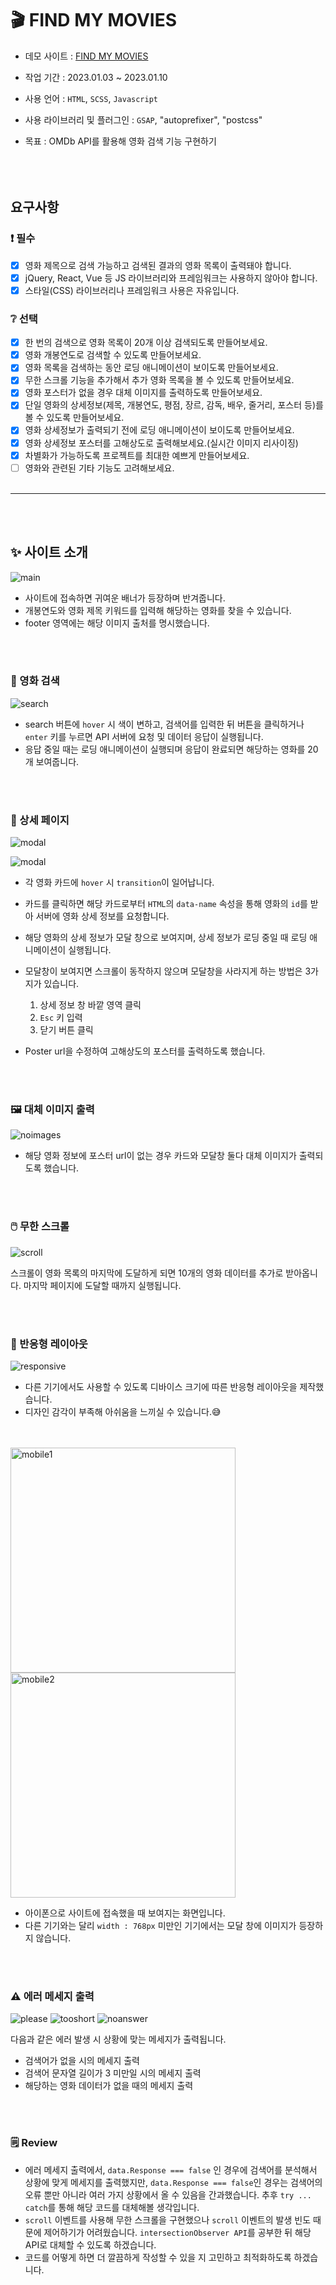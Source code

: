 # 🎬 FIND MY MOVIES

- 데모 사이트 : [FIND MY MOVIES](https://coruscating-klepon-9efb9d.netlify.app/)

- 작업 기간 : 2023.01.03 ~ 2023.01.10
- 사용 언어 : `HTML`, `SCSS`, `Javascript`
- 사용 라이브러리 및 플러그인 : `GSAP`, "autoprefixer", "postcss"

- 목표 : OMDb API를 활용해 영화 검색 기능 구현하기
  <br /><br /><br /><br />

## 요구사항

### ❗ 필수

- [x] 영화 제목으로 검색 가능하고 검색된 결과의 영화 목록이 출력돼야 합니다.
- [x] jQuery, React, Vue 등 JS 라이브러리와 프레임워크는 사용하지 않아야 합니다.
- [x] 스타일(CSS) 라이브러리나 프레임워크 사용은 자유입니다.

### ❔ 선택

- [x] 한 번의 검색으로 영화 목록이 20개 이상 검색되도록 만들어보세요.
- [x] 영화 개봉연도로 검색할 수 있도록 만들어보세요.
- [x] 영화 목록을 검색하는 동안 로딩 애니메이션이 보이도록 만들어보세요.
- [x] 무한 스크롤 기능을 추가해서 추가 영화 목록을 볼 수 있도록 만들어보세요.
- [x] 영화 포스터가 없을 경우 대체 이미지를 출력하도록 만들어보세요.
- [x] 단일 영화의 상세정보(제목, 개봉연도, 평점, 장르, 감독, 배우, 줄거리, 포스터 등)를 볼 수 있도록 만들어보세요.
- [x] 영화 상세정보가 출력되기 전에 로딩 애니메이션이 보이도록 만들어보세요.
- [x] 영화 상세정보 포스터를 고해상도로 출력해보세요.(실시간 이미지 리사이징)
- [x] 차별화가 가능하도록 프로젝트를 최대한 예쁘게 만들어보세요.
- [ ] 영화와 관련된 기타 기능도 고려해보세요.
      <br /><br />

---

<br /><br />

## ✨ 사이트 소개
![main](https://user-images.githubusercontent.com/102499959/211477330-833c68c0-1ab7-42b4-8991-d3a177bb6035.gif)

- 사이트에 접속하면 귀여운 배너가 등장하며 반겨줍니다.
- 개봉연도와 영화 제목 키워드를 입력해 해당하는 영화를 찾을 수 있습니다. 
- footer 영역에는 해당 이미지 출처를 명시했습니다.

<br /><br />

### 🔎 영화 검색
![search](https://user-images.githubusercontent.com/102499959/211478787-2632b881-fd6d-47ad-b7e5-bb3f69d38225.gif)

- search 버튼에 `hover` 시 색이 변하고, 검색어를 입력한 뒤 버튼을 클릭하거나 `enter` 키를 누르면 API 서버에 요청 및 데이터 응답이 실행됩니다.
- 응답 중일 때는 로딩 애니메이션이 실행되며 응답이 완료되면 해당하는 영화를 20개 보여줍니다.

<br /><br />

### 👀 상세 페이지
![modal](https://user-images.githubusercontent.com/102499959/211480952-91f4eba3-7309-434b-8867-50037863282d.gif)

![modal](https://user-images.githubusercontent.com/102499959/211481569-da4e7a2a-bfaa-4452-b2de-65c3e7c4982d.png)
<br/>
- 각 영화 카드에 `hover` 시 `transition`이 일어납니다.
- 카드를 클릭하면 해당 카드로부터 `HTML`의 `data-name` 속성을 통해 영화의 `id`를 받아 서버에 영화 상세 정보를 요청합니다.
- 해당 영화의 상세 정보가 모달 창으로 보여지며, 상세 정보가 로딩 중일 때 로딩 애니메이션이 실행됩니다.
- 모달창이 보여지면 스크롤이 동작하지 않으며 모달창을 사라지게 하는 방법은 3가지가 있습니다.
  1. 상세 정보 창 바깥 영역 클릭
  2. `Esc` 키 입력
  3. 닫기 버튼 클릭


- Poster url을 수정하여 고해상도의 포스터를 출력하도록 했습니다.


<br /><br />

### 🖼️ 대체 이미지 출력
![noimages](https://user-images.githubusercontent.com/102499959/211485483-c916d5b4-0871-4d35-b957-8ed2ed539341.gif)
- 해당 영화 정보에 포스터 url이 없는 경우 카드와 모달창 둘다 대체 이미지가 출력되도록 했습니다.



<br /><br />


### 🖱️ 무한 스크롤
![scroll](https://user-images.githubusercontent.com/102499959/211485925-760bceaf-d88b-4b93-b3c8-e810377b20ca.gif)

스크롤이 영화 목록의 마지막에 도달하게 되면 10개의 영화 데이터를 추가로 받아옵니다. 마지막 페이지에 도달할 때까지 실행됩니다.



<br /><br />


### 📱 반응형 레이아웃
![responsive](https://user-images.githubusercontent.com/102499959/211487479-a3ef1063-663e-45f6-b125-8b636b1a53a1.gif)
- 다른 기기에서도 사용할 수 있도록 디바이스 크기에 따른 반응형 레이아웃을 제작했습니다.
- 디자인 감각이 부족해 아쉬움을 느끼실 수 있습니다.😅

<br /><br />
<img width="360" src="https://user-images.githubusercontent.com/102499959/211488265-65d576b5-aff0-42cc-8632-280f067ff718.jpg" alt="mobile1" />
<img width="360" src="https://user-images.githubusercontent.com/102499959/211488269-6cdbc845-82de-4e5a-b12d-f5b20c99e32c.jpg" alt="mobile2" />

- 아이폰으로 사이트에 접속했을 때 보여지는 화면입니다.
- 다른 기기와는 달리 `width : 768px` 미만인 기기에서는 모달 창에 이미지가 등장하지 않습니다.


<br /><br />


### ⚠️ 에러 메세지 출력

![please](https://user-images.githubusercontent.com/102499959/211490347-35bd8f31-a361-4c26-9d3b-94b4d4c142d0.png)
![tooshort](https://user-images.githubusercontent.com/102499959/211490341-94e1f2b7-f074-4824-92a9-e28521ed2716.png)
![noanswer](https://user-images.githubusercontent.com/102499959/211490344-a44fca92-e4d5-4c1b-a542-8ec70ec5fbca.png)

다음과 같은 에러 발생 시 상황에 맞는 메세지가 출력됩니다.
- 검색어가 없을 시의 메세지 출력
- 검색어 문자열 길이가 3 미만일 시의 메세지 출력
- 해당하는 영화 데이터가 없을 때의 메세지 출력



<br /><br />


### 🗒️ Review
- 에러 메세지 출력에서, `data.Response === false` 인 경우에 검색어를 분석해서 상황에 맞게 메세지를 출력했지만, `data.Response === false`인 경우는 검색어의 오류 뿐만 아니라 여러 가지 상황에서 올 수 있음을 간과했습니다. 추후 `try ... catch`를 통해 해당 코드를 대체해볼 생각입니다.
- `scroll` 이벤트를 사용해 무한 스크롤을 구현했으나 `scroll` 이벤트의 발생 빈도 때문에 제어하기가 어려웠습니다. `intersectionObserver API`를 공부한 뒤 해당 API로 대체할 수 있도록 하겠습니다.
- 코드를 어떻게 하면 더 깔끔하게 작성할 수 있을 지 고민하고 최적화하도록 하겠습니다.
